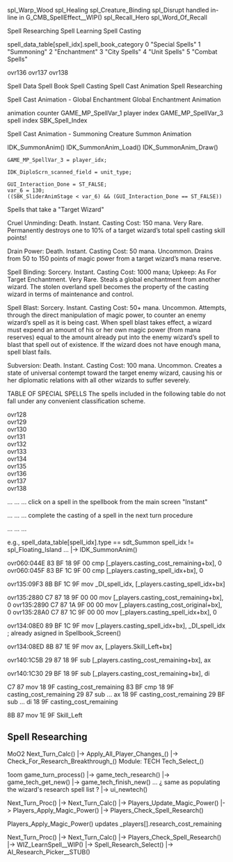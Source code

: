 

spl_Warp_Wood
spl_Healing
spl_Creature_Binding
spl_Disrupt
    handled in-line in G_CMB_SpellEffect__WIP()
spl_Recall_Hero
spl_Word_Of_Recall


Spell Researching
Spell Learning
Spell Casting



spell_data_table[spell_idx].spell_book_category
0   "Special Spells"
1   "Summoning"
2   "Enchantment"
3   "City Spells"
4   "Unit Spells"
5   "Combat Spells"



ovr136
ovr137
ovr138

Spell Data
Spell Book
Spell Casting
Spell Cast Animation
Spell Researching



Spell Cast Animation - Global Enchantment
Global Enchantment Animation

animation counter
    GAME_MP_SpellVar_1
player index
    GAME_MP_SpellVar_3
spell index
    SBK_Spell_Index



Spell Cast Animation - Summoning
Creature Summon Animation

IDK_SummonAnim()
IDK_SummonAnim_Load()
IDK_SummonAnim_Draw()

    GAME_MP_SpellVar_3 = player_idx;

    IDK_DiploScrn_scanned_field = unit_type;

    GUI_Interaction_Done = ST_FALSE;
    var_6 = 130;
    ((SBK_SliderAnimStage < var_6) && (GUI_Interaction_Done == ST_FALSE))





Spells that take a "Target Wizard"

Cruel Unminding:
Death. Instant. Casting Cost: 150 mana. Very Rare.
Permanently destroys one to 10% of a target wizard’s total spell casting skill points!

Drain Power:
Death. Instant. Casting Cost: 50 mana. Uncommon.
Drains from 50 to 150 points of magic power from a target
wizard’s mana reserve.

Spell Binding:
Sorcery. Instant. Casting Cost: 1000 mana;
Upkeep: As For Target Enchantment. Very Rare.
Steals a global enchantment from another wizard. The stolen
overland spell becomes the property of the casting wizard in terms
of maintenance and control.

Spell Blast:
Sorcery. Instant. Casting Cost: 50+ mana. Uncommon.
Attempts, through the direct manipulation of magic power, to
counter an enemy wizard’s spell as it is being cast. When spell blast
takes effect, a wizard must expend an amount of his or her own
magic power (from mana reserves) equal to the amount already put
into the enemy wizard’s spell to blast that spell out of existence. If
the wizard does not have enough mana, spell blast fails.

Subversion:
Death. Instant. Casting Cost: 100 mana. Uncommon.
Creates a state of universal contempt toward the target enemy
wizard, causing his or her diplomatic relations with all other wizards
to suffer severely.

TABLE OF SPECIAL SPELLS
The spells included in the following table do not fall under any convenient classification scheme.





ovr128  
ovr129  
ovr130  
ovr131  
ovr132  
ovr133  
ovr134  
ovr135  
ovr136  
ovr137  
ovr138  



...
...
...
click on a spell in the spellbook from the main screen
"Instant"

...
...
...
complete the casting of a spell in the next turn procedure

...
...
...





e.g.,
spell_data_table[spell_idx].type == sdt_Summon
spell_idx != spl_Floating_Island
... |-> IDK_SummonAnim()



ovr060:044E 83 BF 18 9F 00                                  cmp     [_players.casting_cost_remaining+bx], 0
ovr060:045F 83 BF 1C 9F 00                                  cmp     [_players.casting_spell_idx+bx], 0

ovr135:09F3 8B BF 1C 9F                                     mov     _DI_spell_idx, [_players.casting_spell_idx+bx]

ovr135:2880 C7 87 18 9F 00 00                               mov     [_players.casting_cost_remaining+bx], 0
ovr135:2890 C7 87 1A 9F 00 00                               mov     [_players.casting_cost_original+bx], 0
ovr135:28A0 C7 87 1C 9F 00 00                               mov     [_players.casting_spell_idx+bx], 0


ovr134:08E0 89 BF 1C 9F                                     mov     [_players.casting_spell_idx+bx], _DI_spell_idx ; already asigned in Spellbook_Screen()


ovr134:08ED 8B 87 1E 9F                                     mov     ax, [_players.Skill_Left+bx]

ovr140:1C5B 29 87 18 9F                                     sub     [_players.casting_cost_remaining+bx], ax

ovr140:1C30 29 BF 18 9F                                     sub     [_players.casting_cost_remaining+bx], di


C7 87   mov
18 9F   casting_cost_remaining
83 BF   cmp
18 9F   casting_cost_remaining
29 87   sub ... ax
18 9F   casting_cost_remaining
29 BF   sub ... di
18 9F   casting_cost_remaining

8B 87   mov
1E 9F   Skill_Left



## Spell Researching

MoO2
Next_Turn_Calc()
    |-> Apply_All_Player_Changes_()
        |-> Check_For_Research_Breakthrough_()
Module: TECH
    Tech_Select_()

1oom
game_turn_process()
    |-> game_tech_research()
        |-> game_tech_get_new()
        |-> game_tech_finish_new()  ... ¿ same as populating the wizard's research spell list ?
        |-> ui_newtech()

Next_Turn_Proc()
    |-> Next_Turn_Calc()
        |-> Players_Update_Magic_Power()
        |-> Players_Apply_Magic_Power()
        |-> Players_Check_Spell_Research()

Players_Apply_Magic_Power() updates _players[].research_cost_remaining

Next_Turn_Proc()
    |-> Next_Turn_Calc()
        |-> Players_Check_Spell_Research()
            |-> WIZ_LearnSpell__WIP()
            |-> Spell_Research_Select()
            |-> AI_Research_Picker__STUB()
